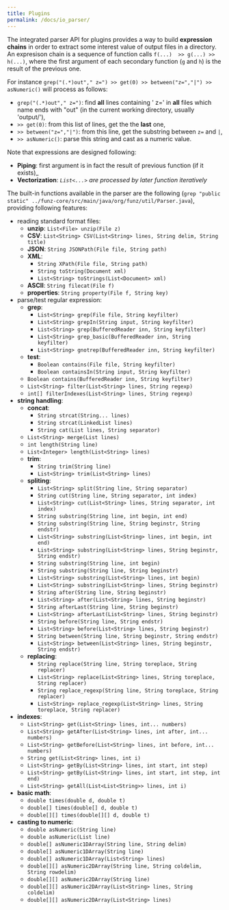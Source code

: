 ```yaml
---
title: Plugins
permalink: /docs/io_parser/
---
```


The integrated parser API for plugins provides a way to build __expression chains__ in order to extract some interest value of output files in a directory. An expresison chain is a sequence of function calls `f(...)  >> g(...) >> h(...)`, where the first argument of each secondary function (`g` and `h`) is the result of the previous one.


For instance `grep("(.*)out"," z=") >> get(0) >> between("z=","|") >> asNumeric()` will process as follows:

* `grep("(.*)out"," z=")`: find __all__ lines containing ' z=' in __all__ files which name ends with "out" (in the current working directory, usually 'output/'),
* `>> get(0)`: from this list of lines, get the the __last__ one,
* `>> between("z=","|")`: from this line, get the substring between `z=` and `|`,
* `>> asNumeric()`: parse this string and cast as a numeric value.

Note that expressions are designed following: 

* __Piping__: first argument is in fact the result of previous function (if it exists)_
* __Vectorization__: _`List<...>` are processed by later function iteratively_


The built-in functions available in the parser are the following (`grep "public static" ../funz-core/src/main/java/org/funz/util/Parser.java`), providing following features:

* reading standard format files:
  * __unzip__: `List<File> unzip(File z)`
  * __CSV__: `List<String> CSV(List<String> lines, String delim, String title)`
  * __JSON__: `String JSONPath(File file, String path)`
  * __XML__: 
    * `String XPath(File file, String path)`
    * `String toString(Document xml)`
    * `List<String> toStrings(List<Document> xml)`
  * __ASCII__: `String filecat(File f)`
  * __properties__: `String property(File f, String key)`
* parse/test regular expression:
  * __grep__: 
    * `List<String> grep(File file, String keyfilter)`
    * `List<String> grepIn(String input, String keyfilter)`
    * `List<String> grep(BufferedReader inn, String keyfilter)`
    * `List<String> grep_basic(BufferedReader inn, String keyfilter)`
    * `List<String> gnotrep(BufferedReader inn, String keyfilter)`
   * __test__:
     * `Boolean contains(File file, String keyfilter)`
     * `Boolean containsIn(String input, String keyfilter)`
    * `Boolean contains(BufferedReader inn, String keyfilter)`
  * `List<String> filter(List<String> lines, String regexp)`
  * `int[] filterIndexes(List<String> lines, String regexp)`
* __string handling__:
  * __concat__:
    * `String strcat(String... lines)`
    * `String strcat(LinkedList lines)`
    * `String cat(List lines, String separator)`
  * `List<String> merge(List lines)`
  * `int length(String line)`
  * `List<Integer> length(List<String> lines)`
  * __trim__:
    * `String trim(String line)`
    * `List<String> trim(List<String> lines)`
  * __spliting__:
    * `List<String> split(String line, String separator)`
    * `String cut(String line, String separator, int index)`
    * `List<String> cut(List<String> lines, String separator, int index)`
    * `String substring(String line, int begin, int end)`
    * `String substring(String line, String beginstr, String endstr)`
    * `List<String> substring(List<String> lines, int begin, int end)`
    * `List<String> substring(List<String> lines, String beginstr, String endstr)`
    * `String substring(String line, int begin)`
    * `String substring(String line, String beginstr)`
    * `List<String> substring(List<String> lines, int begin)`
    * `List<String> substring(List<String> lines, String beginstr)`
    * `String after(String line, String beginstr)`
    * `List<String> after(List<String> lines, String beginstr)`
    * `String afterLast(String line, String beginstr)`
    * `List<String> afterLast(List<String> lines, String beginstr)`
    * `String before(String line, String endstr)`
    * `List<String> before(List<String> lines, String beginstr)`
    * `String between(String line, String beginstr, String endstr)`
    * `List<String> between(List<String> lines, String beginstr, String endstr)`
  * __replacing__:
    * `String replace(String line, String toreplace, String replacer)`
    * `List<String> replace(List<String> lines, String toreplace, String replacer)`
    * `String replace_regexp(String line, String toreplace, String replacer)`
    * `List<String> replace_regexp(List<String> lines, String toreplace, String replacer)`
* __indexes__:
  * `List<String> get(List<String> lines, int... numbers)`
  * `List<String> getAfter(List<String> lines, int after, int... numbers)`
  * `List<String> getBefore(List<String> lines, int before, int... numbers)`
  * `String get(List<String> lines, int i)`
  * `List<String> getBy(List<String> lines, int start, int step)`
  * `List<String> getBy(List<String> lines, int start, int step, int end)`
  * `List<String> getAll(List<List<String>> lines, int i)`
* __basic math__:  
  * `double times(double d, double t)`
  * `double[] times(double[] d, double t)`
  * `double[][] times(double[][] d, double t)`
* __casting to numeric__:
  * `double asNumeric(String line)`
  * `double asNumeric(List line)`
  * `double[] asNumeric1DArray(String line, String delim)`
  * `double[] asNumeric1DArray(String line)`
  * `double[] asNumeric1DArray(List<String> lines)`
  * `double[][] asNumeric2DArray(String line, String coldelim, String rowdelim)`
  * `double[][] asNumeric2DArray(String line)`
  * `double[][] asNumeric2DArray(List<String> lines, String coldelim)`
  * `double[][] asNumeric2DArray(List<String> lines)`